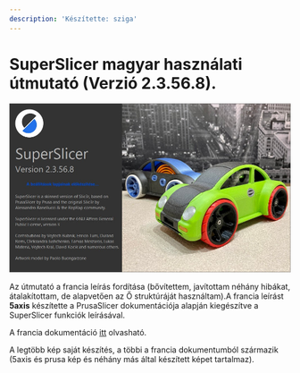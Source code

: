 ```yaml
---
description: 'Készítette: sziga'
---
```


# SuperSlicer magyar használati útmutató \(Verzió 2.3.56.8\).

![](.gitbook/assets/nyitokep.jpg)

Az útmutató a francia leírás fordítása \(bővítettem, javítottam néhány hibákat,  átalakítottam,  de alapvetően az Ő struktúráját használtam\).A francia leírást **5axis** készítette a PrusaSlicer dokumentációja alapján kiegészítve a SuperSlicer funkciók leírásával. 

A francia dokumentáció [itt](https://github.com/5axes/SuperSlicer-FRDocumentation/) olvasható.

A legtöbb kép saját készítés, a többi a francia dokumentumból származik \(5axis és prusa kép és néhány más által készített képet tartalmaz\).

